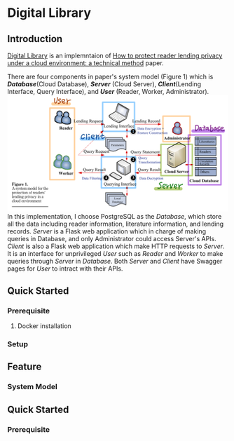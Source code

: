 # Digital Library

## Introduction
[Digital Library](https://github.com/nightmare224/digital-library) is an implemntaion of [How to protect reader lending privacy under a cloud environment: a technical method](https://www.emerald.com/insight/content/doi/10.1108/LHT-07-2020-0178/full/html) paper. 

There are four components in paper's system model (Figure 1) which is _**Database**_(Cloud Database), _**Server**_ (Cloud Server), _**Client**_(Lending Interface, Query Interface), and _**User**_ (Reader, Worker, Administrator). 
<img src="https://github.com/nightmare224/digital-library/blob/master/docs/images/system-model.png" alt="system-model"/>
In this implementation, I choose PostgreSQL as the _Database_, which store all the data including reader information, literature information, and lending records. _Server_ is a Flask web application which in charge of making queries in Database, and only Administrator could access Server's APIs. _Client_ is also a Flask web application which make HTTP requests to _Server_. It is an interface for unprivileged _User_ such as _Reader_ and _Worker_ to make queries through _Server_ in _Database_. Both _Server_ and _Client_ have Swagger pages for _User_ to intract with their APIs.

## Quick Started
### Prerequisite
1. Docker installation

### Setup



## Feature
### System Model



## Quick Started
### Prerequisite
